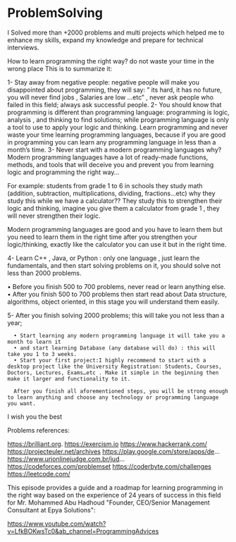 # ProblemSolving
I Solved more than +2000 problems and multi projects which helped me to enhance my skills, expand my knowledge and prepare for technical interviews.

How to learn programming the right way? do not waste your time in the wrong place
This is to summarize it:

1- Stay away from negative people: negative people will make you disappointed about programming, they will say:
  ” its hard, it has no future, you will never find jobs , Salaries are low …etc” , never ask people who failed in this field; always ask successful people.
2- You should know that programming is different than programming language: programming is logic, analysis , 
  and thinking to find solutions; while programming language is only a tool to use to apply your logic and thinking.
  Learn programming and never waste your time learning programming languages, because if you are good in programming you can learn any programming language in less than a month’s time.
3- Never start with a modern programming languages why? Modern programming languages have a lot of ready-made functions, methods,
   and tools that will deceive you and prevent you from learning logic and programming the right way…
   
   For example: 
   students from grade 1 to 6 in schools they study math (addition, subtraction, multiplications, dividing, fractions…etc) why they study this while we have a calculator??
   They study this to strengthen their logic and thinking, imagine you give them a calculator from grade 1 , they will never strengthen their logic.
   
   Modern programming languages are good and you have to learn them but you need to learn them in the right time after you strengthen your logic/thinking, 
   exactly like the calculator you can use it but in the right time.

4- Learn C++ , Java, or Python : only one language , just learn the fundamentals, and then start solving problems on it, you should solve not less than 2000 problems.

  •   Before you finish 500 to 700 problems, never read or learn anything else.
  • After you finish 500 to 700 problems then start read about Data structure, algorithms, object oriented, in this stage you will understand them easily.
  
  5- After you finish solving 2000 problems; this will take you not less than a year; 

      • Start learning any modern programming language it will take you a month to learn it
      • and start learning Database (any database will do) : this will take you 1 to 3 weeks.
      • Start your first project:I highly recommend to start with a desktop project like the University Registration: Students, Courses, Doctors, Lectures, Exams…etc . Make it simple in the beginning then make it larger and functionality to it.  
      
      After you finish all aforementioned steps, you will be strong enough to learn anything and choose any technology or programming language you want.

I wish you the best

Problems references:

https://brilliant.org.
https://exercism.io
https://www.hackerrank.com/
https://projecteuler.net/archives
https://play.google.com/store/apps/de...
https://www.urionlinejudge.com.br/jud...
https://codeforces.com/problemset
https://coderbyte.com/challenges
https://leetcode.com/

This episode provides a guide and a roadmap for learning programming in the right way based on the experience of 24 years of success in this field for 
  Mr. Mohammed Abu Hadhoud "Founder, CEO/Senior Management Consultant at Epya Solutions":
  
  https://www.youtube.com/watch?v=LfkBOKwsTc0&ab_channel=ProgrammingAdvices

